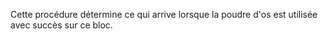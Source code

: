 Cette procédure détermine ce qui arrive lorsque la poudre d'os est 
utilisée avec succès sur ce bloc.